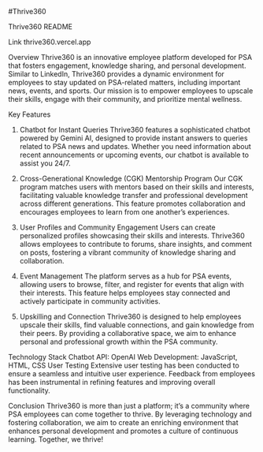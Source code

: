 #Thrive360

Thrive360 README

Link
thrive360.vercel.app

Overview
Thrive360 is an innovative employee platform developed for PSA that fosters engagement, knowledge sharing, and personal development. Similar to LinkedIn, Thrive360 provides a dynamic environment for employees to stay updated on PSA-related matters, including important news, events, and sports. Our mission is to empower employees to upscale their skills, engage with their community, and prioritize mental wellness.

Key Features
1. Chatbot for Instant Queries
Thrive360 features a sophisticated chatbot powered by Gemini AI, designed to provide instant answers to queries related to PSA news and updates. Whether you need information about recent announcements or upcoming events, our chatbot is available to assist you 24/7.

2. Cross-Generational Knowledge (CGK) Mentorship Program
Our CGK program matches users with mentors based on their skills and interests, facilitating valuable knowledge transfer and professional development across different generations. This feature promotes collaboration and encourages employees to learn from one another’s experiences.

3. User Profiles and Community Engagement
Users can create personalized profiles showcasing their skills and interests. Thrive360 allows employees to contribute to forums, share insights, and comment on posts, fostering a vibrant community of knowledge sharing and collaboration.

4. Event Management
The platform serves as a hub for PSA events, allowing users to browse, filter, and register for events that align with their interests. This feature helps employees stay connected and actively participate in community activities.

5. Upskilling and Connection
Thrive360 is designed to help employees upscale their skills, find valuable connections, and gain knowledge from their peers. By providing a collaborative space, we aim to enhance personal and professional growth within the PSA community.

Technology Stack
Chatbot API: OpenAI
Web Development: JavaScript, HTML, CSS
User Testing
Extensive user testing has been conducted to ensure a seamless and intuitive user experience. Feedback from employees has been instrumental in refining features and improving overall functionality.

Conclusion
Thrive360 is more than just a platform; it’s a community where PSA employees can come together to thrive. By leveraging technology and fostering collaboration, we aim to create an enriching environment that enhances personal development and promotes a culture of continuous learning. Together, we thrive!

